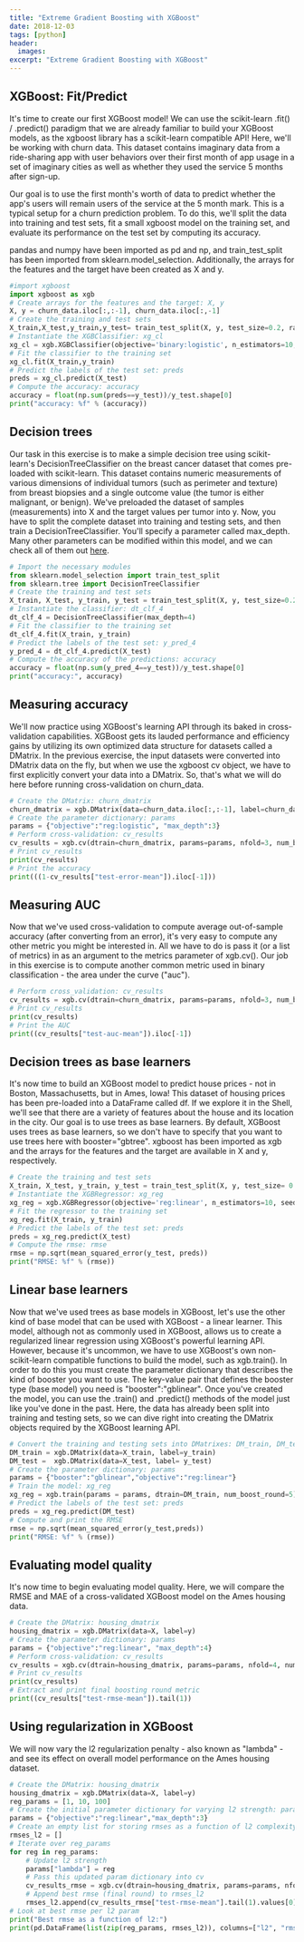 ```yaml
---
title: "Extreme Gradient Boosting with XGBoost"
date: 2018-12-03
tags: [python]
header:
  images:
excerpt: "Extreme Gradient Boosting with XGBoost"
---
```


## XGBoost: Fit/Predict
It's time to create our first XGBoost model! We can use the scikit-learn .fit() / .predict() paradigm that we are already familiar to build your XGBoost models, as the xgboost library has a scikit-learn compatible API! Here, we'll be working with churn data. This dataset contains imaginary data from a ride-sharing app with user behaviors over their first month of app usage in a set of imaginary cities as well as whether they used the service 5 months after sign-up.

Our goal is to use the first month's worth of data to predict whether the app's users will remain users of the service at the 5 month mark. This is a typical setup for a churn prediction problem. To do this, we'll split the data into training and test sets, fit a small xgboost model on the training set, and evaluate its performance on the test set by computing its accuracy.

pandas and numpy have been imported as pd and np, and train_test_split has been imported from sklearn.model_selection. Additionally, the arrays for the features and the target have been created as X and y.

```python
#import xgboost
import xgboost as xgb
# Create arrays for the features and the target: X, y
X, y = churn_data.iloc[:,:-1], churn_data.iloc[:,-1]
# Create the training and test sets
X_train,X_test,y_train,y_test= train_test_split(X, y, test_size=0.2, random_state=123)
# Instantiate the XGBClassifier: xg_cl
xg_cl = xgb.XGBClassifier(objective='binary:logistic', n_estimators=10, seed=123)
# Fit the classifier to the training set
xg_cl.fit(X_train,y_train)
# Predict the labels of the test set: preds
preds = xg_cl.predict(X_test)
# Compute the accuracy: accuracy
accuracy = float(np.sum(preds==y_test))/y_test.shape[0]
print("accuracy: %f" % (accuracy))
```

## Decision trees
Our task in this exercise is to make a simple decision tree using scikit-learn's DecisionTreeClassifier on the breast cancer dataset that comes pre-loaded with scikit-learn. This dataset contains numeric measurements of various dimensions of individual tumors (such as perimeter and texture) from breast biopsies and a single outcome value (the tumor is either malignant, or benign). We've preloaded the dataset of samples (measurements) into X and the target values per tumor into y. Now, you have to split the complete dataset into training and testing sets, and then train a DecisionTreeClassifier. You'll specify a parameter called max_depth. Many other parameters can be modified within this model, and we can check all of them out [here](http://scikit-learn.org/stable/modules/generated/sklearn.tree.DecisionTreeClassifier.html#sklearn.tree.DecisionTreeClassifier).

```python
# Import the necessary modules
from sklearn.model_selection import train_test_split
from sklearn.tree import DecisionTreeClassifier
# Create the training and test sets
X_train, X_test, y_train, y_test = train_test_split(X, y, test_size=0.2, random_state=123)
# Instantiate the classifier: dt_clf_4
dt_clf_4 = DecisionTreeClassifier(max_depth=4)
# Fit the classifier to the training set
dt_clf_4.fit(X_train, y_train)
# Predict the labels of the test set: y_pred_4
y_pred_4 = dt_clf_4.predict(X_test)
# Compute the accuracy of the predictions: accuracy
accuracy = float(np.sum(y_pred_4==y_test))/y_test.shape[0]
print("accuracy:", accuracy)
```

## Measuring accuracy
We'll now practice using XGBoost's learning API through its baked in cross-validation capabilities. XGBoost gets its lauded performance and efficiency gains by utilizing its own optimized data structure for datasets called a DMatrix. In the previous exercise, the input datasets were converted into DMatrix data on the fly, but when we use the xgboost cv object, we have to first explicitly convert your data into a DMatrix. So, that's what we will do here before running cross-validation on churn_data.

```python
# Create the DMatrix: churn_dmatrix
churn_dmatrix = xgb.DMatrix(data=churn_data.iloc[:,:-1], label=churn_data.iloc[:,-1])
# Create the parameter dictionary: params
params = {"objective":"reg:logistic", "max_depth":3}
# Perform cross-validation: cv_results
cv_results = xgb.cv(dtrain=churn_dmatrix, params=params, nfold=3, num_boost_round=5, metrics="error", as_pandas=True, seed=123)
# Print cv_results
print(cv_results)
# Print the accuracy
print(((1-cv_results["test-error-mean"]).iloc[-1]))
```

## Measuring AUC
Now that we've used cross-validation to compute average out-of-sample accuracy (after converting from an error), it's very easy to compute any other metric you might be interested in. All we have to do is pass it (or a list of metrics) in as an argument to the metrics parameter of xgb.cv(). Our job in this exercise is to compute another common metric used in binary classification - the area under the curve ("auc").

```python
# Perform cross_validation: cv_results
cv_results = xgb.cv(dtrain=churn_dmatrix, params=params, nfold=3, num_boost_round=5, metrics="auc", as_pandas=True, seed=123)
# Print cv_results
print(cv_results)
# Print the AUC
print((cv_results["test-auc-mean"]).iloc[-1])
```

## Decision trees as base learners
It's now time to build an XGBoost model to predict house prices - not in Boston, Massachusetts, but in Ames, Iowa! This dataset of housing prices has been pre-loaded into a DataFrame called df. If we explore it in the Shell, we'll see that there are a variety of features about the house and its location in the city. Our goal is to use trees as base learners. By default, XGBoost uses trees as base learners, so we don't have to specify that you want to use trees here with booster="gbtree". xgboost has been imported as xgb and the arrays for the features and the target are available in X and y, respectively.

```python
# Create the training and test sets
X_train, X_test, y_train, y_test = train_test_split(X, y, test_size= 0.2, random_state=123)
# Instantiate the XGBRegressor: xg_reg
xg_reg = xgb.XGBRegressor(objective='reg:linear', n_estimators=10, seed=123)
# Fit the regressor to the training set
xg_reg.fit(X_train, y_train)
# Predict the labels of the test set: preds
preds = xg_reg.predict(X_test)
# Compute the rmse: rmse
rmse = np.sqrt(mean_squared_error(y_test, preds))
print("RMSE: %f" % (rmse))
```

## Linear base learners
Now that we've used trees as base models in XGBoost, let's use the other kind of base model that can be used with XGBoost - a linear learner. This model, although not as commonly used in XGBoost, allows us to create a regularized linear regression using XGBoost's powerful learning API. However, because it's uncommon, we have to use XGBoost's own non-scikit-learn compatible functions to build the model, such as xgb.train(). In order to do this you must create the parameter dictionary that describes the kind of booster you want to use. The key-value pair that defines the booster type (base model) you need is "booster":"gblinear". Once you've created the model, you can use the .train() and .predict() methods of the model just like you've done in the past. Here, the data has already been split into training and testing sets, so we can dive right into creating the DMatrix objects required by the XGBoost learning API.

```python
# Convert the training and testing sets into DMatrixes: DM_train, DM_test
DM_train = xgb.DMatrix(data=X_train, label=y_train)
DM_test =  xgb.DMatrix(data=X_test, label= y_test)
# Create the parameter dictionary: params
params = {"booster":"gblinear","objective":"reg:linear"}
# Train the model: xg_reg
xg_reg = xgb.train(params = params, dtrain=DM_train, num_boost_round=5)
# Predict the labels of the test set: preds
preds = xg_reg.predict(DM_test)
# Compute and print the RMSE
rmse = np.sqrt(mean_squared_error(y_test,preds))
print("RMSE: %f" % (rmse))
```

## Evaluating model quality
It's now time to begin evaluating model quality. Here, we will compare the RMSE and MAE of a cross-validated XGBoost model on the Ames housing data.

```python
# Create the DMatrix: housing_dmatrix
housing_dmatrix = xgb.DMatrix(data=X, label=y)
# Create the parameter dictionary: params
params = {"objective":"reg:linear", "max_depth":4}
# Perform cross-validation: cv_results
cv_results = xgb.cv(dtrain=housing_dmatrix, params=params, nfold=4, num_boost_round=5, metrics="rmse", as_pandas=True, seed=123)
# Print cv_results
print(cv_results)
# Extract and print final boosting round metric
print((cv_results["test-rmse-mean"]).tail(1))
```

## Using regularization in XGBoost
We will now vary the l2 regularization penalty - also known as "lambda" - and see its effect on overall model performance on the Ames housing dataset.

```python
# Create the DMatrix: housing_dmatrix
housing_dmatrix = xgb.DMatrix(data=X, label=y)
reg_params = [1, 10, 100]
# Create the initial parameter dictionary for varying l2 strength: params
params = {"objective":"reg:linear","max_depth":3}
# Create an empty list for storing rmses as a function of l2 complexity
rmses_l2 = []
# Iterate over reg_params
for reg in reg_params:
    # Update l2 strength
    params["lambda"] = reg
    # Pass this updated param dictionary into cv
    cv_results_rmse = xgb.cv(dtrain=housing_dmatrix, params=params, nfold=2, num_boost_round=5, metrics="rmse", as_pandas=True, seed=123)
    # Append best rmse (final round) to rmses_l2
    rmses_l2.append(cv_results_rmse["test-rmse-mean"].tail(1).values[0])
# Look at best rmse per l2 param
print("Best rmse as a function of l2:")
print(pd.DataFrame(list(zip(reg_params, rmses_l2)), columns=["l2", "rmse"]))
```
